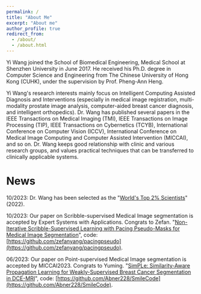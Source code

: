 ```yaml
---
permalink: /
title: "About Me"
excerpt: "About me"
author_profile: true
redirect_from: 
  - /about/
  - /about.html
---
```


Yi Wang joined the School of Biomedical Engineering, Medical School at Shenzhen University in June 2017. He received his Ph.D. degree in Computer Science and Engineering from The Chinese University of Hong Kong (CUHK), under the supervision by Prof. Pheng-Ann Heng.

Yi Wang's research interests mainly focus on Intelligent Computing Assisted Diagnosis and Interventions (especially in medical image registration, multi-modality prostate image analysis, computer-aided breast cancer diagnosis, and intelligent orthopedics). Dr. Wang has published several papers in the IEEE Transactions on Medical Imaging (TMI), IEEE Transactions on Image Processing (TIP), IEEE Transactions on Cybernetics (TCYB), International Conference on Computer Vision (ICCV), International Conference on Medical Image Computing and Computer Assisted Intervention (MICCAI), and so on. Dr. Wang keeps good relationship with clinic and various research groups, and values practical techniques that can be transferred to clinically applicable systems.

News
======
10/2023: Dr. Wang has been selected as the "[World's Top 2% Scientists](https://data.mendeley.com/datasets/btchxktzyw)" (2022).

10/2023: Our paper on Scribble-supervised Medical Image segmentation is accepted by Expert Systems with Applications. Congrats to Zefan. "[Non-Iterative Scribble-Supervised Learning with Pacing Pseudo-Masks for Medical Image Segmentation](https://www.sciencedirect.com/science/article/pii/S0957417423025265)", code: [https://github.com/zefanyang/pacingpseudo](https://github.com/zefanyang/pacingpseudo).

06/2023: Our paper on Point-supervised Medical Image segmentation is accepted by MICCAI2023. Congrats to Yuming. "[SimPLe: Similarity-Aware Propagation Learning for Weakly-Supervised Breast Cancer Segmentation in DCE-MRI](https://link.springer.com/chapter/10.1007/978-3-031-43901-8_54)", code: [https://github.com/Abner228/SmileCode](https://github.com/Abner228/SmileCode).

